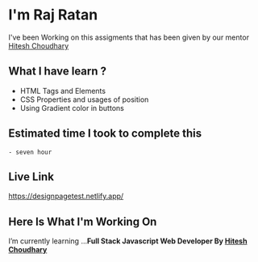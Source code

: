




# I'm Raj Ratan
I've been Working on this assigments that has been given by our mentor [Hitesh Choudhary](https://github.com/hiteshchoudhary)</b><br>

## What I have learn ? 

- HTML Tags and Elements
- CSS Properties and usages of position  
- Using Gradient color in buttons
  
## Estimated time I took to complete this
    - seven hour

## Live Link
  https://designpagetest.netlify.app/

## Here Is What I'm Working On

  I’m currently learning  ...<strong>Full Stack Javascript Web Developer By [Hitesh Choudhary](https://github.com/hiteshchoudhary)</strong>


